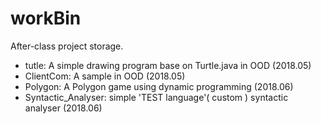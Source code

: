 # workBin
After-class project storage.

- tutle: A simple drawing program base on Turtle.java in OOD (2018.05)
- ClientCom:  A sample in OOD (2018.05)
- Polygon: A Polygon game using dynamic programming (2018.06)
- Syntactic_Analyser: simple 'TEST language'( custom ) syntactic analyser (2018.06)
